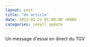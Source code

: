 ```yaml
---
layout: post
title: 'Un article'
date: 2021-03-21 01:00:00 +0000
categories: jekyll update
---
```


Un message d'essai en direct du TGV
